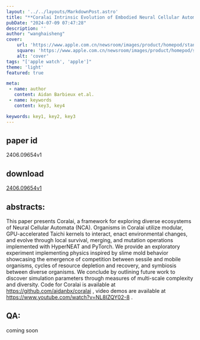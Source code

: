 ```yaml
---
layout: '../../layouts/MarkdownPost.astro'
title: "**Coralai Intrinsic Evolution of Embodied Neural Cellular Automata Ecosystems**"
pubDate: "2024-07-09 07:47:28"
description: ''
author: "wanghaisheng"
cover:
    url: 'https://www.apple.com.cn/newsroom/images/product/homepod/standard/Apple-HomePod-hero-230118_big.jpg.large_2x.jpg'
    square: 'https://www.apple.com.cn/newsroom/images/product/homepod/standard/Apple-HomePod-hero-230118_big.jpg.large_2x.jpg'
    alt: 'cover'
tags: "['apple watch', 'apple']"
theme: 'light'
featured: true

meta:
 - name: author
   content: Aidan Barbieux et.al.
 - name: keywords
   content: key3, key4

keywords: key1, key2, key3
---
```


## paper id
2406.09654v1
## download
[2406.09654v1](http://arxiv.org/abs/2406.09654v1)
## abstracts:
This paper presents Coralai, a framework for exploring diverse ecosystems of Neural Cellular Automata (NCA). Organisms in Coralai utilize modular, GPU-accelerated Taichi kernels to interact, enact environmental changes, and evolve through local survival, merging, and mutation operations implemented with HyperNEAT and PyTorch. We provide an exploratory experiment implementing physics inspired by slime mold behavior showcasing the emergence of competition between sessile and mobile organisms, cycles of resource depletion and recovery, and symbiosis between diverse organisms. We conclude by outlining future work to discover simulation parameters through measures of multi-scale complexity and diversity. Code for Coralai is available at https://github.com/aidanbx/coralai , video demos are available at https://www.youtube.com/watch?v=NL8IZQY02-8 .
## QA:
coming soon

